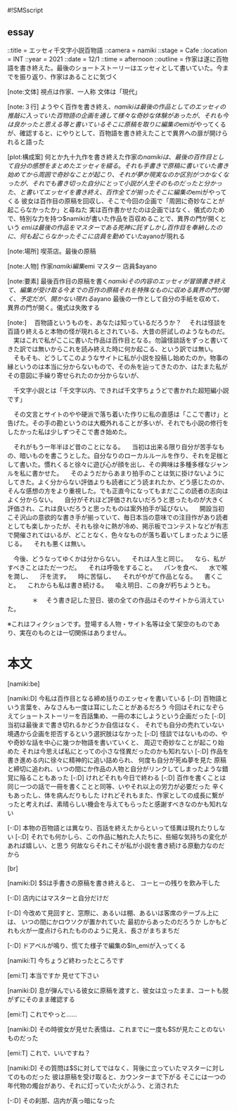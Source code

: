 #!SMSscript

## essay

::title = エッセィ千文字小説百物語
::camera = namiki
::stage = Cafe
::location = INT
::year = 2021
::date = 12/1
::time = afternoon
::outline = 作家は遂に百物語を書き終えた。最後のショートストーリーはエッセィとして書いていた。今までを振り返り、作家はあることに気づく

[note:文体]
視点は作家、一人称
文体は「現代」

[note:３行]
ようやく百作を書き終え、$namikiは最後の作品としてのエッセィの推敲に入っていた
百物語の企画を通して様々な奇妙な体験があったが、それも今は良かったと思える等と書いている
そこに原稿を取りに編集の$emiがやってくるが、確認すると、にやりとして、百物語を書き終えたことで異界への扉が開けられると語った

[plot:構成案]
何とか九十九作を書き終えた作家の$namikiは、最後の百作目として自分の感想をまとめたエッセィを綴る。それも手書きで原稿に書いていた
書き始めてから周囲で奇妙なことが起こり、それが夢か現実なのか区別がつかなくなったが、それでも書き切った
自分にとって小説が人生そのものだったと分かった、と書いてエッセイを書き終え、百作全てが揃った
そこに編集の$emiがやってくる
彼女は百作目の原稿を回収し、そこで今回の企画で「周囲に奇妙なことが起こらなかったか」と尋ねた
実は百作書かせたのは企画ではなく、儀式のためで、特別な力を持つ$namikiが書いた作品を百収めることで、異界の門が開くという
$emiは最後の作品をマスターである死神に託す
しかし百作目を奉納したのに、何も起こらなかった
そこに店員を勤めていた$ayanoが現れる

[note:場所]
喫茶店。最後の原稿

[note:人物]
作家$namiki
編集$emi
マスター
店員$ayano

[note:要素]
最後百作目の原稿を書く$namiki
その内容のエッセィが冒頭
書き終えて、編集が受け取る
今までの百作の原稿
それを特殊なものに収める
異界の門が開く、予定だが、開かない
現れる$ayano
最後の一作として自分の手紙を収めて、異界の門が開く。儀式は失敗する

[note:]
　百物語というものを、あなたは知っているだろうか？
　それは怪談を百語り終えると本物の怪が現れるとされている、大昔の肝試しのようなものだ。
　実はこれで私がここに書いた作品は百作目となる。勿論怪談話をずっと書いてきた訳では無いからこれを読み終えた時に何か起こる、という訳では無い。
　そもそも、どうしてこのようなサイトに私が小説を投稿し始めたのか。物事の縁というのは本当に分からないもので、その糸を辿ってきたのか、はたまた私がその意図に手繰り寄せられたのか分からないが、

　千文字小説とは「千文字以内、できれば千文字ちょうどで書かれた超短編小説です」

　その文言とサイトのやや硬派で落ち着いた作りに私の直感は「ここで書け」と告げた。その手の勘というのは大概外れることが多いが、それでも小説の修行をしたかった私は少しずつそこで書き始めた。

　それがもう一年半ほど昔のことになる。
　当初は出来る限り自分が苦手なもの、暗いものを書こうとした。自分なりのローカルルールを作り、それを足枷として書いた。慣れくると徐々に遊び心が顔を出し、その興味は多種多様なジャンルを私に書かせた。
　そのようだからあまり拍手のことは気に掛けないようにしてきた。よく分からない評価よりも読者にどう読まれたか、どう感じたのか、そんな感想の方をより重視した。でも正直今になってもまだここの読者の志向はよく分からない。
　自分がそれほど評価されないだろうと思ったものが大きく評価され、これは良いだろうと思ったものは案外拍手が延びない。
　開設当初こそ沢山の意欲的な書き手が揃っていて、毎日本当の意味での注目作があり読者としても楽しかったが、それも徐々に熱が冷め、掲示板でコンテストなどが有志で開催されてはいるが、どことなく、色々なものが落ち着いてしまったように感じる。
　それも悪くは無い。

　今後、どうなってゆくかは分からない。
　それは人生と同じ。
　なら、私がすべきことはただ一つだ。
　それは呼吸をすること。
　パンを食べ、
　水で喉を潤し、
　汗を流す。
　時に苦悩し、
　それがやがて作品となる。
　書くこと。
　これからも私は書き続ける。
　喩え明日、この身が朽ちようとも。

　　　　＊
　そう書き記した翌日、彼の全ての作品はそのサイトから消えていた。

※これはフィクションです。登場する人物・サイト名等は全て架空のものであり、実在のものとは一切関係はありません。

# 本文

[namiki:be]

[namiki:D]
今私は百作目となる締め括りのエッセィを書いている
[-:D]
百物語という言葉を、みなさんも一度は耳にしたことがあるだろう
今回はそれになぞらえてショートストーリーを百話集め、一冊の本にしようという企画だった
[-:D]
当初は最後まで書き切れるかどうか自信はなく、
それでも自分の売れていない境遇から企画を拒否するという選択肢はなかった
[-:D]
怪談ではないものの、やや奇妙な話を中心に幾つか物語を書いていくと、
周辺で奇妙なことが起こり始めた
それは今思えば私にとっての小さな怪異だったのかも知れない
[-:D]
作品を書き進める内に徐々に精神的に追い詰められ、
何度も自分が死ぬ夢を見た
原稿と締切に追われ、いつの間にか作品の人物と自分がリンクしてしまったような錯覚に陥ることもあった
[-:D]
けれどそれも今日で終わる
[-:D]
百作を書くことは同じ一つの話で一冊を書くことと同等、いやそれ以上の労力が必要だった
辛くもあったし、体を病んだりもした
けれどそれもまた、作家としての成長に繋がったと考えれば、素晴らしい機会を与えてもらったと感謝すべきなのかも知れない

[-:D]
本物の百物語とは異なり、百話を終えたからといって怪異は現れたりしない
[-:D]
それでも何かしら、この作品に触れた人たちに、些細な気持ちの変化があれば嬉しい、と思う
何故ならそれこそが私が小説を書き続ける原動力なのだから

[br]

[namiki:D]
$Sは手書きの原稿を書き終えると、
コーヒーの残りを飲み干した

[-:D]
店内にはマスターと自分だけだ

[-:D]
今改めて見回すと、窓際に、あるいは棚、あるいは客席のテーブル上には、
いつの間にかロウソクが置かれていた
最初からあったのだろうか
しかもどれも火が一度点けられたもののように見え、長さがまちまちだ

[-:D]
ドアベルが鳴り、慌てた様子で編集の$ln_emiが入ってくる

[namiki:T]
今ちょうど終わったところです

[emi:T]
本当ですか
見せて下さい

[namiki:D]
息が弾んでいる彼女に原稿を渡すと、彼女は立ったまま、コートも脱がずにそのまま確認する

[emi:T]
これでやっと……

[namiki:D]
その時彼女が見せた表情は、これまでに一度も$Sが見たことのないものだった

[emi:T]
これで、いいですね？

[namiki:D]
その質問は$Sに対してではなく、背後に立っていたマスターに対してのものだった
彼は原稿を受け取ると、カウンターまで下がる
そこには一つの年代物の燭台があり、それに灯っていた火がふう、と消された

[-:D]
その刹那、店内が真っ暗になった

